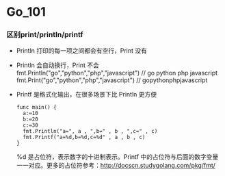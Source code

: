 Go_101
====
### 区别print/printIn/printf
  - Println 打印的每一项之间都会有空行，Print 没有  
  - Println 会自动换行，Print 不会  
   fmt.Println("go","python","php","javascript") // go python php javascript  
   fmt.Print("go","python","php","javascript") // gopythonphpjavascript
   
  - Printf 是格式化输出，在很多场景下比 Println 更方便  
    ```
    func main() {
      a:=10
      b:=20
      c:=30
      fmt.Println("a=", a , ",b=" , b , ",c=" , c)
      fmt.Printf("a=%d,b=%d,c=%d" , a , b , c)
    }
    ```
    %d 是占位符，表示数字的十进制表示。Printf 中的占位符与后面的数字变量一一对应。更多的占位符参考：http://docscn.studygolang.com/pkg/fmt/


   
